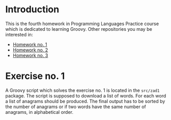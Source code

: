 # Introduction

This is the fourth homework in Programming Languages Practice course which is dedicated to learning Groovy. Other repositories you may be interested in:
* [Homework no. 1](https://github.com/balkon16/PJP_HW1)
* [Homework no. 2](https://github.com/balkon16/PJP_HW2)
* [Homework no. 3](https://github.com/balkon16/PJP_HW3)

# Exercise no. 1

A Groovy script which solves the exercise no. 1 is located in the `src/zad1` package. The script is supposed to download
a list of words. For each word a list of anagrams should be produced. The final output has to be sorted by the number of anagrams
or if two words have the same number of anagrams, in alphabetical order.